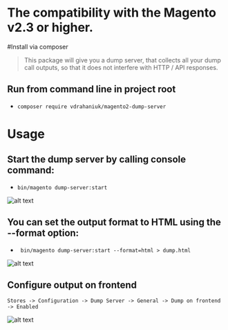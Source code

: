 # The compatibility with the Magento v2.3 or higher.

#Install via composer

> This package will give you a dump server, that collects all your dump call outputs, so that it does not interfere with HTTP / API responses.

## Run from command line in project root
- `composer require vdrahaniuk/magento2-dump-server`

# Usage
## Start the dump server by calling console command:
- ` bin/magento dump-server:start `

![alt text](https://serving.photos.photobox.com/45823755d6ac03bbaea88288b12301042783cb1d67ab6089d5bd385058bda0b5656395a8.jpg)

## You can set the output format to HTML using the --format option:
- ` bin/magento dump-server:start --format=html > dump.html`

![alt text](https://serving.photos.photobox.com/72874016a25ee9a471ab0a353ce22ef80bee4ff0062382f00057d60433896ae6f367bcde.jpg)

## Configure output on frontend  
`Stores -> Configuration -> Dump Server -> General -> Dump on frontend -> Enabled`

![alt text](https://serving.photos.photobox.com/9112628689d84cf6f8727a4ecaef4e4e0501fd5e7216d8249baf65cdec71ea6693df895f.jpg)

